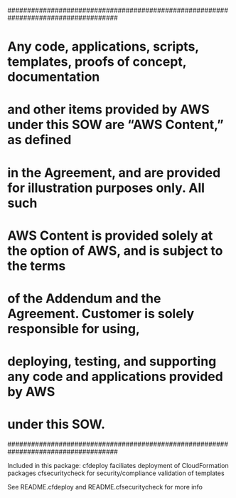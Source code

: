 ####################################################################################
# Any code, applications, scripts, templates, proofs of concept, documentation     #
# and other items provided by AWS under this SOW are “AWS Content,” as defined     #
# in the Agreement, and are provided for illustration purposes only. All such      #
# AWS Content is provided solely at the option of AWS, and is subject to the terms #
# of the Addendum and the Agreement. Customer is solely responsible for using,     #
# deploying, testing, and supporting any code and applications provided by AWS     #
# under this SOW.                                                                  #
####################################################################################

Included in this package: 
	cfdeploy		faciliates deployment of CloudFormation packages
	cfsecuritycheck		for security/compliance validation of templates

See README.cfdeploy and README.cfsecuritycheck for more info


